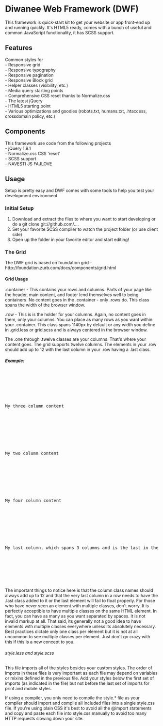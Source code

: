 Diwanee Web Framework (DWF)
==========

<p>This framework is quick-start kit to get your website or app front-end up and running quickly. It's HTML5 ready, comes with a bunch of useful and common JavaScript functionality, it has SCSS support.<p>

  <h2>Features</h2>
  <p>Common styles for<br>
- Responsive grid<br>
- Responsive typography<br>
- Responsive pagination<br>
- Responsive Block grid<br>
- Helper classes (visibility, etc.)<br>
- Media query starting points<br>
- Comprehensive CSS reset thanks to Normalize.css<br>
- The latest jQuery<br>
- HTML5 starting point<br>
- Various optimizations and goodies (robots.txt, humans.txt, .htaccess, crossdomain policy, etc.)<br>
  </p>


<h2>Components</h2>
  <p>This framework use code from the following projects<br>
- jQuery 1.9.1<br>
- Normalize.css CSS 'reset'<br>
- SCSS support<br>
- NAVESTI JS FAJLOVE<br>
  </p>

<h2>Usage</h2>
<p>Setup is pretty easy and DWF comes with some tools to help you test your development environment.</p>

<h3>Initial Setup</h3>
<ol>
<li>Download and extract the files to where you want to start developing or do a git clone git://github.com/....</li>
<li>Set your favorite SCSS compiler to watch the project folder (or use client side)</li>
<li>Open up the folder in your favorite editor and start editing!</li>
  </ol>


  <h3>The Grid</h3>

<p>The DWF grid is based on foundation grid - http://foundation.zurb.com/docs/components/grid.html</p>

<h4>Grid Usage</h4>

<p>

.container - This contains your rows and columns. Parts of your page like the header, main content, and footer lend themselves well to being containers. No content goes in the .container - only .rows do. This class spans the width of the browser window.

.row - This is is the holder for your columns. Again, no content goes in them, only your columns. You can place as many rows as you want within your .container. This class spans 1140px by default or any width you define in .grid.less or grid.scss and is always centered in the browser window.

The .one through .twelve classes are your columns. That's where your content goes. The grid supports twelve columns. The elements in your .row should add up to 12 with the last column in your .row having a .last class.</p>

<h5>Example:</h5>

<pre>
<section class="container">
    <div class="row">
        <div class="three">
            <p>My three column content</p>
        </div>

        <div class="two">
            <p>My two column content</p>
        </div>

        <div class="four">
            <p>My four column content</p>
        </div>

        <div class="three last">
            <p>My last column, which spans 3 columns and is the last in the row which adds up to 12</p>
        </div>
    </div>
</section>
</pre>

<p>The important things to notice here is that the column class names should always add up to 12 and that the very last column in a row needs to have the .last class added to it or the last element will fail to float properly. For those who have never seen an element with multiple classes, don't worry. It is perfectly acceptible to have multiple classes on the same HTML element. In fact, you can have as many as you want separated by spaces. It is not invalid markup at all. That said, its generally not a good idea to have elements with multiple classes everywhere unless its absolutely necessary. Best practices dictate only one class per element but it is not at all uncommon to see multiple classes per element. Just don't go crazy with this if this is a new concept to you.</p>


<h6>style.less and style.scss</h6>

<p>This file imports all of the styles besides your custom styles. The order of imports in these files is very important as each file may depend on variables or mixins defined in the previous file. Add your styles below the first set of imports (as indicated in the file) but not before the last set of imports for print and mobile styles.

If using a compiler, you only need to compile the style.* file as your compiler should import and compile all included files into a single style.css file. If you're using plain CSS it's best to avoid all the @import statements and copy and paste each file into style.css manually to avoid too many HTTP requests slowing down your site.</p>
